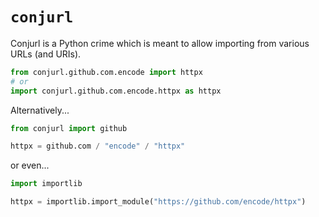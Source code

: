 # `conjurl`

Conjurl is a Python crime which is meant to allow importing from various URLs (and URIs).

```py
from conjurl.github.com.encode import httpx
# or
import conjurl.github.com.encode.httpx as httpx
```

Alternatively...
```py
from conjurl import github

httpx = github.com / "encode" / "httpx"
```

or even...
```py
import importlib

httpx = importlib.import_module("https://github.com/encode/httpx")
```
